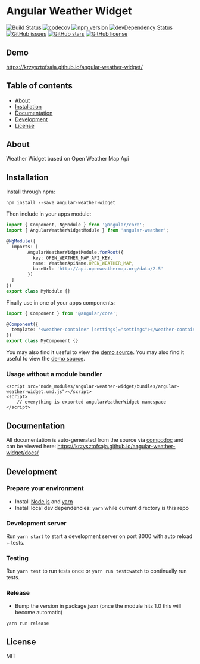 # Angular Weather Widget
[![Build Status](https://travis-ci.org/krzysztofsaja/angular-weather-widget.svg?branch=master)](https://travis-ci.org/krzysztofsaja/angular-weather-widget)
[![codecov](https://codecov.io/gh/krzysztofsaja/angular-weather-widget/branch/master/graph/badge.svg)](https://codecov.io/gh/krzysztofsaja/angular-weather-widget)
[![npm version](https://badge.fury.io/js/angular-weather-widget.svg)](http://badge.fury.io/js/angular-weather-widget)
[![devDependency Status](https://david-dm.org/krzysztofsaja/angular-weather-widget/dev-status.svg)](https://david-dm.org/krzysztofsaja/angular-weather-widget?type=dev)
[![GitHub issues](https://img.shields.io/github/issues/krzysztofsaja/angular-weather-widget.svg)](https://github.com/krzysztofsaja/angular-weather-widget/issues)
[![GitHub stars](https://img.shields.io/github/stars/krzysztofsaja/angular-weather-widget.svg)](https://github.com/krzysztofsaja/angular-weather-widget/stargazers)
[![GitHub license](https://img.shields.io/badge/license-MIT-blue.svg)](https://raw.githubusercontent.com/krzysztofsaja/angular-weather-widget/master/LICENSE)

## Demo
https://krzysztofsaja.github.io/angular-weather-widget/

## Table of contents

- [About](#about)
- [Installation](#installation)
- [Documentation](#documentation)
- [Development](#development)
- [License](#license)

## About

Weather Widget based on Open Weather Map Api

## Installation

Install through npm:
```
npm install --save angular-weather-widget
```

Then include in your apps module:

```typescript
import { Component, NgModule } from '@angular/core';
import { AngularWeatherWidgetModule } from 'angular-weather';

@NgModule({
  imports: [
        AngularWeatherWidgetModule.forRoot({
          key: OPEN_WEATHER_MAP_API_KEY,
          name: WeatherApiName.OPEN_WEATHER_MAP,
          baseUrl: 'http://api.openweathermap.org/data/2.5'
        })
  ]
})
export class MyModule {}
```

Finally use in one of your apps components:
```typescript
import { Component } from '@angular/core';

@Component({
  template: '<weather-container [settings]="settings"></weather-container>'
})
export class MyComponent {}
```

You may also find it useful to view the [demo source](https://github.com/krzysztofsaja/angular-weather/blob/master/demo/demo.component.ts).
You may also find it useful to view the [demo source](https://github.com/krzysztofsaja/angular-weather-widget/blob/master/demo/demo.component.ts).

### Usage without a module bundler
```
<script src="node_modules/angular-weather-widget/bundles/angular-weather-widget.umd.js"></script>
<script>
    // everything is exported angularWeatherWidget namespace
</script>
```

## Documentation
All documentation is auto-generated from the source via [compodoc](https://compodoc.github.io/compodoc/) and can be viewed here:
https://krzysztofsaja.github.io/angular-weather-widget/docs/

## Development

### Prepare your environment
* Install [Node.js](http://nodejs.org/) and [yarn](https://yarnpkg.com/en/docs/install)
* Install local dev dependencies: `yarn` while current directory is this repo

### Development server
Run `yarn start` to start a development server on port 8000 with auto reload + tests.

### Testing
Run `yarn test` to run tests once or `yarn run test:watch` to continually run tests.

### Release
* Bump the version in package.json (once the module hits 1.0 this will become automatic)
```bash
yarn run release
```

## License

MIT
